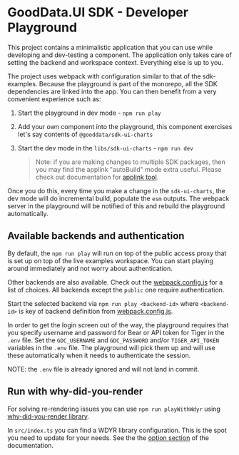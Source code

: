 # GoodData.UI SDK - Developer Playground

This project contains a minimalistic application that you can use while developing and dev-testing a component. The application
only takes care of setting the backend and workspace context. Everything else is up to you.

The project uses webpack with configuration similar to that of the sdk-examples. Because the playground is part of the
monorepo, all the SDK dependencies are linked into the app. You can then benefit from a very convenient experience such as:

1.  Start the playground in dev mode - `npm run play`
2.  Add your own component into the playground, this component exercises let's say contents of `@gooddata/sdk-ui-charts`
3.  Start the dev mode in the `libs/sdk-ui-charts` - `npm run dev`

    > Note: if you are making changes to multiple SDK packages, then you may find the applink "autoBuild" mode extra
    > useful. Please check out documentation for [applink tool](../../tools/applink).

Once you do this, every time you make a change in the `sdk-ui-charts`, the dev mode will do incremental build, populate
the `esm` outputs. The webpack server in the playground will be notified of this and rebuild the playground
automatically.

## Available backends and authentication

By default, the `npm run play` will run on top of the public access proxy that is set up on top of the live
examples workspace. You can start playing around immediately and not worry about authentication.

Other backends are also available. Check out the [webpack.config.js](webpack.config.js) for a list of choices. All
backends except the `public` one require authentication.

Start the selected backend via `npm run play <backend-id>` where `<backend-id>` is key of backend definition from [webpack.config.js](webpack.config.js).

In order to get the login screen out of the way, the playground requires that you specify username and password for Bear or API token for Tiger in
the `.env` file. Set the `GDC_USERNAME` and `GDC_PASSWORD` and/or `TIGER_API_TOKEN` variables in the `.env` file. The playground will pick them
up and will use these automatically when it needs to authenticate the session.

NOTE: the `.env` file is already ignored and will not land in commit.

## Run with why-did-you-render

For solving re-rendering issues you can use `npm run playWithWdyr` using [why-did-you-render library](https://www.npmjs.com/package/@welldone-software/why-did-you-render).

In `src/index.ts` you can find a WDYR library configuration. This is the spot you need to update for your needs. See the
the [option section]("https://www.npmjs.com/package/@welldone-software/why-did-you-render#options") of the documentation.
